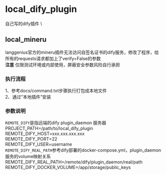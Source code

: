 # local_dify_plugin
自己写的dify插件 \
## local_mineru
langgenius官方的mineru插件无法访问自签名证书的dify服务，修改了程序，给所有的requests请求都加上了verify=False的参数 \
**注意**
仅限测试环境或内部使用，屏蔽安全参数风险自行承担
### 执行流程
1、参考docs/command.txt步骤执行打包成本地文件 \
2、通过“本地插件”安装
### 参数说明
`REMOTE_DIFY`是指远端的dify plugin_daemon 服务器 \
PROJECT_PATH=/path/to/local_dify_plugin \
REMOTE_DIFY_HOST=xxx.xxx.xxx.xxx \
REMOTE_DIFY_PORT=22 \
REMOTE_DIFY_USER=username \
`REMOTE_DIFY_REAL_PATH`参考dify部署的docker-compose.yml，plugin_daemon服务的volume映射关系 \
REMOTE_DIFY_REAL_PATH=/remote/dify/plugin_daemon/real/path \
REMOTE_DIFY_DOCKER_VOLUME=/app/storage/public_keys
